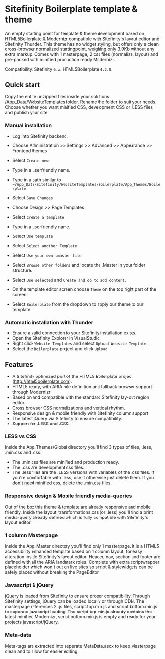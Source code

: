 # Sitefinity Boilerplate template & theme
An empty starting point for template & theme development based on HTML5Boilerplate & Modernizr compatible with Sitefinity's layout editor and Sitefinity Thunder.
This theme has no widget styling, but offers only a clean cross-browser normalized startingpoint, weighing only 3.9Kb without any extra markup.
Comes with 1 masterpage, 2 css files (normalize, layout) and pre-packed with minified production ready Modernizr.
  
Compatibility: Sitefinity `6.x`. HTML5Boilerplate `4.2.0`.
  

## Quick start
Copy the entire unzipped files inside your solutions /App_Data/WebsiteTemplates folder. Rename the folder to suit your needs.
Choose whether you want minified CSS, development CSS or .LESS files and publish your site.

### Manual installation
 - Log into Sitefinity backend. 
 - Choose Administration >> Settings >> Advanced >> Appearance >> Frontend themes
 - Select `Create new`.
 - Type in a userfriendly name.
 - Type in a path similar to `~/App_Data/Sitefinity/WebsiteTemplates/Boilerplate/App_Themes/Boilerplate`
 - Select `Save Changes`

 - Choose Design >> Page Templates
 - Select `Create a template`
 - Type in a userfriendly name.
 - Select `Use template`
 - Select `Select another Template`
 - Select `Use your own .master file`
 - Select `Browse other folders` and locate the .Master in your folder structure.
 - Select `Use selected` and `Create and go to add content`.

 - On the template editor screen choose `Theme` on the top right part of the screen.
 - Select `Boilerplate` from the dropdown to apply our theme to our template.

### Automatic installation with Thunder
 - Ensure a valid connection to your Sitefinity installation exists.
 - Open the Sitefinity Explorer in VisualStudio.
 - Right click `Website Templates` and select `Upload Website Template`.
 - Select the `Boilerplate` project and click `Upload`


## Features
* A Sitefinity optimized port of the HTML5 Boilerplate project (http://html5boilerplate.com).
* HTML5 ready, with ARIA role definition and fallback browser support through Modernizr
* Based on and compatible with the standard Sitefinity lay-out region editor.
* Cross browser CSS normalizations and vertical rhythm.
* Responsive design & mobile friendly with Sitefinity column support
* The latest jQuery via Sitefinity to ensure compatibility.
* Support for .LESS and .CSS.

### LESS vs CSS
Inside the App_Themes/Global directory you'll find 3 types of files, .less, .min.css and .css.
* The .min.css files are minified and production ready.
* The .css are development css files.
* The .less files are the .LESS versions with variables of the .css files.
If you're comfortable with .less, use it otherwise just delete them. If you don't need minified css, delete the .min.css files.

### Responsive design & Mobile friendly media-queries
Out of the box this theme & template are already responsive and mobile friendly. Inside the layout_transformations.css (or .less) you'll
find a print media-query already defined which is fully compatible with Sitefinity's layout editor.

### 1 column Masterpage
Inside the App_Master directory you'll find only 1 masterpage.
It is a HTML5 accessibility enhanced template based on 1 column layout, for easy alteration inside Sitefinity's layout editor. 
Header, nav, section and footer are defined with all the ARIA landmark roles. 
Complete with extra scriptwrapper placeholder which won't out on live sites so script & stylewidgets can be safely placed without breaking the PageEditor.

### Javascript & jQuery
jQuery is loaded from Sitefinity to ensure proper compatibility. Through Sitefinity settings, jQuery can be loaded locally or through CDN.
The masterpage references 2 .js files, script.top.min.js and script.bottom.min.js to seperate javascript loading.
The script.top.min.js already contains the latest minified Modernizr, script.bottom.min.js is empty and ready for your projects javascript/jQuery.

### Meta-data
Meta-tags are extracted into seperate MetaData.ascx to keep Masterpage clean and to allow for easier editing.
